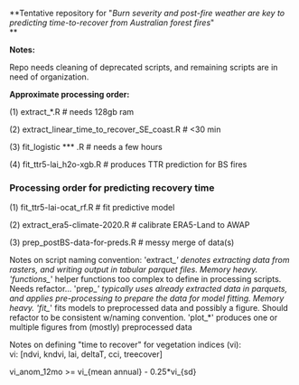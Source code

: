 **Tentative repository for "*Burn severity and post-fire weather are key to predicting time-to-recover from Australian forest fires*"  
**

**Notes:**

Repo needs cleaning of deprecated scripts, and remaining scripts are in need of organization.

**Approximate processing order:**

\(1\) extract\_\*.R \# needs 128gb ram

\(2\) extract_linear_time_to_recover_SE_coast.R \# \<30 min

\(3\) fit_logistic \*\*\* .R \# needs a few hours

\(4\) fit_ttr5-lai_h2o-xgb.R \# produces TTR prediction for BS fires

### Processing order for predicting recovery time

\(1\) fit_ttr5-lai-ocat_rf.R \# fit predictive model

\(2\) extract_era5-climate-2020.R \# calibrate ERA5-Land to AWAP

\(3\) prep_postBS-data-for-preds.R \# messy merge of data(s)

Notes on script naming convention: 'extract\_*' denotes extracting data from rasters, and writing output in tabular parquet files. Memory heavy. 'functions\_*' helper functions too complex to define in processing scripts. Needs refactor... 'prep\_*' typically uses already extracted data in parquets, and applies pre-processing to prepare the data for model fitting. Memory heavy. 'fit\_*' fits models to preprocessed data and possibly a figure. Should refactor to be consistent w/naming convention. 'plot\_\*' produces one or multiple figures from (mostly) preprocessed data

Notes on defining "time to recover" for vegetation indices (vi):  
vi: [ndvi, kndvi, lai, deltaT, cci, treecover]

vi_anom_12mo \>= vi\_{mean annual} - 0.25\*vi\_{sd}
